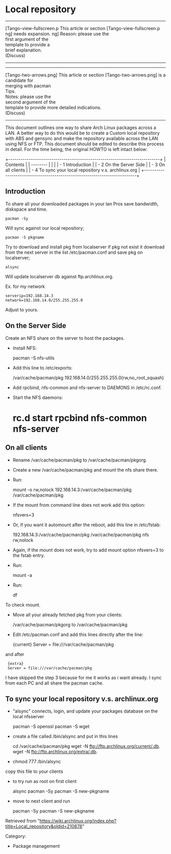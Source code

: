 Local repository
================

  ------------------------ ------------------------ ------------------------
  [Tango-view-fullscreen.p This article or section  [Tango-view-fullscreen.p
  ng]                      needs expansion.         ng]
                           Reason: please use the   
                           first argument of the    
                           template to provide a    
                           brief explanation.       
                           (Discuss)                
  ------------------------ ------------------------ ------------------------

  ------------------------ ------------------------ ------------------------
  [Tango-two-arrows.png]   This article or section  [Tango-two-arrows.png]
                           is a candidate for       
                           merging with pacman      
                           Tips.                    
                           Notes: please use the    
                           second argument of the   
                           template to provide more 
                           detailed indications.    
                           (Discuss)                
  ------------------------ ------------------------ ------------------------

This document outlines one way to share Arch Linux packages across a
LAN. A better way to do this would be to create a Custom local
repository with ABS and gensync and make the repository available across
the LAN using NFS or FTP. This document should be edited to describe
this process in detail. For the time being, the original HOWTO is left
intact below:

+--------------------------------------------------------------------------+
| Contents                                                                 |
| --------                                                                 |
|                                                                          |
| -   1 Introduction                                                       |
| -   2 On the Server Side                                                 |
| -   3 On all clients                                                     |
| -   4 To sync your local repository v.s. archlinux.org                   |
+--------------------------------------------------------------------------+

Introduction
------------

To share all your downloaded packages in your lan Pros save bandwidth,
diskspace and time.

    pacman -Sy

Will sync against our local repository;

    pacman -S pkgname 

Try to download and install pkg from localserver if pkg not exist it
download from the next server in the list /etc/pacman.conf and save pkg
on localserver;

    alsync

Will update localserver db against ftp.archlinux.org.

Ex. for my network

    serverip=192.168.14.3
    network=192.168.14.0/255.255.255.0

Adjust to yours.

  

On the Server Side
------------------

Create an NFS share on the server to host the packages.

-   Install NFS:

     pacman -S nfs-utils

-   Add this line to /etc/exports:

    /var/cache/pacman/pkg 192.168.14.0/255.255.255.0(rw,no_root_squash)

-   Add rpcbind, nfs-common and nfs-server to DAEMONS in /etc/rc.conf.

-   Start the NFS daemons:

     # rc.d start rpcbind nfs-common nfs-server

On all clients
--------------

-   Rename /var/cache/pacman/pkg to /var/cache/pacman/pkgorg.
-   Create a new /var/cache/pacman/pkg and mount the nfs share there.
-   Run:

    mount -o rw,nolock 192.168.14.3:/var/cache/pacman/pkg /var/cache/pacman/pkg

-   If the mount from command line does not work add this option:

    nfsvers=3

-   Or, if you want it automount after the reboot, add this line in
    /etc/fstab:

     192.168.14.3:/var/cache/pacman/pkg /var/cache/pacman/pkg    nfs    rw,nolock

-   Again, if the mount does not work, try to add mount option nfsvers=3
    to the fstab entry.
-   Run:

    mount -a

-   Run:

    df

To check mount.

-   Move all your already fetched pkg from your clients:

     /var/cache/pacman/pkgorg to /var/cache/pacman/pkg

-   Edit /etc/pacman.conf and add this lines directly after the line:

     {current}
     Server = file:///var/cache/pacman/pkg

and after

     {extra}
     Server = file:///var/cache/pacman/pkg

I have skipped the step 3 because for me it works as i want already. I
sync from each PC and all share the pacman cache.

To sync your local repository v.s. archlinux.org
------------------------------------------------

-   "alsync" connects, login, and update your packages database on the
    local nfsserver

     pacman -S openssl
     pacman -S wget

  

-   create a file called /bin/alsync and put in this lines

     cd /var/cache/pacman/pkg
     wget -N ftp://ftp.archlinux.org/current/.db.
     wget -N ftp://ftp.archlinux.org/extra/.db.

-   chmod 777 /bin/alsync

copy this file to your clients

-   to try run as root on first client

     alsync
     pacman -Sy
     pacman -S new-pkgname

-   move to next client and run

     pacman -Sy
     pacman -S new-pkgname

Retrieved from
"https://wiki.archlinux.org/index.php?title=Local_repository&oldid=210878"

Category:

-   Package management
